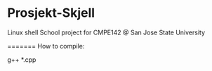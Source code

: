 Prosjekt-Skjell
===============
Linux shell
School project for CMPE142 @ San Jose State University



=======
How to compile:

 g++ *.cpp

